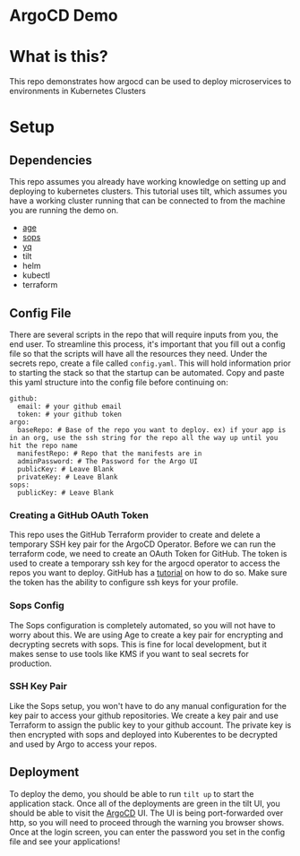 # ArgoCD Demo


# What is this?
This repo demonstrates how argocd can be used to deploy microservices to environments in Kubernetes Clusters

# Setup

## Dependencies

This repo assumes you already have working knowledge on setting up and deploying to kubernetes clusters.  This tutorial uses tilt, which assumes you have a working cluster running that can be connected to from the machine you are running the demo on.

- [age](https://github.com/FiloSottile/age)
- [sops](https://github.com/mozilla/sops#encrypting-using-age)
- [yq](https://mikefarah.gitbook.io/yq/)
- tilt
- helm
- kubectl
- terraform


## Config File

There are several scripts in the repo that will require inputs from you, the end user.  To streamline this process, it's important that you fill out a config file so that the scripts will have all the resources they need.  Under the secrets repo, create a file called `config.yaml`.  This will hold information prior to starting the stack so that the startup can be automated.  Copy and paste this yaml structure into the config file before continuing on:

    github:
      email: # your github email
      token: # your github token
    argo:
      baseRepo: # Base of the repo you want to deploy. ex) if your app is in an org, use the ssh string for the repo all the way up until you hit the repo name
      manifestRepo: # Repo that the manifests are in
      adminPassword: # The Password for the Argo UI
      publicKey: # Leave Blank
      privateKey: # Leave Blank
    sops:
      publicKey: # Leave Blank


### Creating a GitHub OAuth Token

This repo uses the GitHub Terraform provider to create and delete a temporary SSH key pair for the ArgoCD Operator. Before we can run the terraform code, we need to create an OAuth Token for GitHub. The token is used to create a temporary ssh key for the argocd operator to access the repos you want to deploy.  GitHub has a [tutorial](https://docs.github.com/en/authentication/keeping-your-account-and-data-secure/creating-a-personal-access-token) on how to do so.  Make sure the token has the ability to configure ssh keys for your profile.

### Sops Config

The Sops configuration is completely automated, so you will not have to worry about this.  We are using Age to create a key pair for encrypting and decrypting secrets with sops.  This is fine for local development, but it makes sense to use tools like KMS if you want to seal secrets for production.

### SSH Key Pair

Like the Sops setup, you won't have to do any manual configuration for the key pair to access your github repositories.  We create a key pair and use Terraform to assign the public key to your github account.  The private key is then encrypted with sops and deployed into Kuberentes to be decrypted and used by Argo to access your repos.

## Deployment

To deploy the demo, you should be able to run `tilt up` to start the application stack.  Once all of the deployments are green in the tilt UI, you should be able to visit the [ArgoCD](localhost:8080) UI.  The UI is being port-forwarded over http, so you will need to proceed through the warning you browser shows.  Once at the login screen, you can enter the password you set in the config file and see your applications!